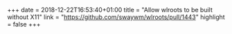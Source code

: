 +++
date = 2018-12-22T16:53:40+01:00
title = "Allow wlroots to be built without X11"
link = "https://github.com/swaywm/wlroots/pull/1443"
highlight = false
+++
